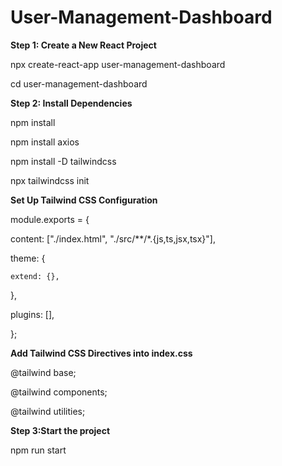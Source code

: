 # User-Management-Dashboard


**Step 1: Create a New React Project**


npx create-react-app user-management-dashboard


cd user-management-dashboard

**Step 2: Install Dependencies**


npm install


npm install axios


npm install -D tailwindcss


npx tailwindcss init


**Set Up Tailwind CSS Configuration**


module.exports = {


  content: ["./index.html", "./src/**/*.{js,ts,jsx,tsx}"],

  
  theme: {

  
    extend: {},

    
  },

  
  plugins: [],

  
};


**Add Tailwind CSS Directives into index.css**


@tailwind base;


@tailwind components;


@tailwind utilities;



**Step 3:Start the project**


npm run start

